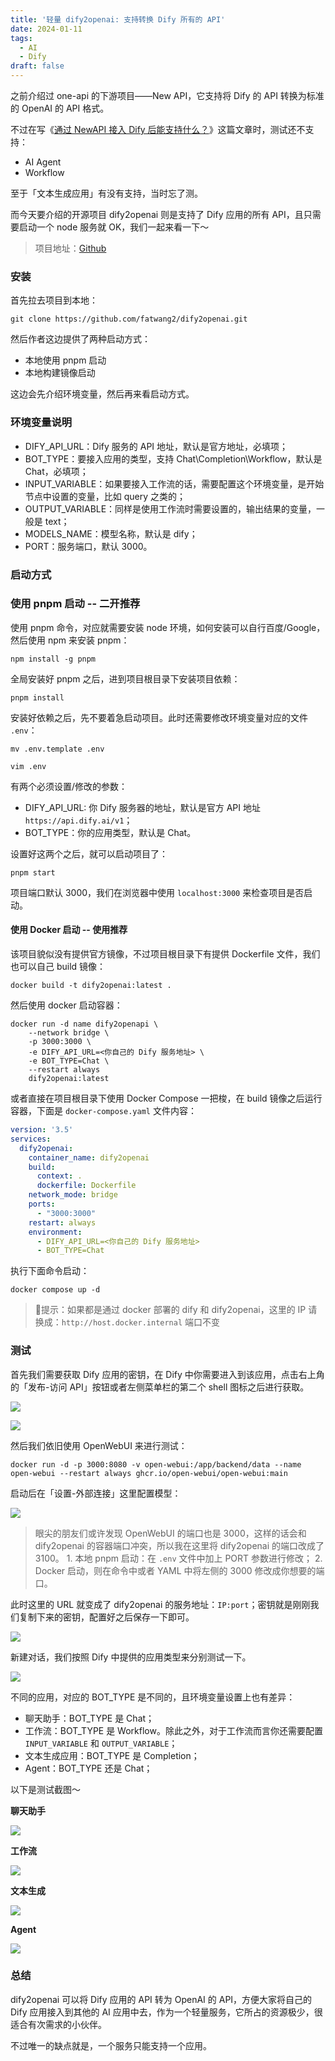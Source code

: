 ```yaml
---
title: '轻量 dify2openai: 支持转换 Dify 所有的 API'
date: 2024-01-11
tags:
  - AI
  - Dify
draft: false
---
```

之前介绍过 one-api 的下游项目——New API，它支持将 Dify 的 API 转换为标准的 OpenAI 的 API 格式。

不过在写《[通过 NewAPI 接入 Dify 后能支持什么？](https://mp.weixin.qq.com/s/Q9dVgGE5PzyXc82DiOkNGQ?token=625489712)》这篇文章时，测试还不支持：

* AI Agent
* Workflow

至于「文本生成应用」有没有支持，当时忘了测。

而今天要介绍的开源项目 dify2openai 则是支持了 Dify 应用的所有 API，且只需要启动一个 node 服务就 OK，我们一起来看一下～

> 项目地址：[Github](https://github.com/fatwang2/dify2openai)

### 安装

首先拉去项目到本地：

```shell
git clone https://github.com/fatwang2/dify2openai.git
```

然后作者这边提供了两种启动方式：

* 本地使用 pnpm 启动
* 本地构建镜像启动

这边会先介绍环境变量，然后再来看启动方式。

### 环境变量说明

* DIFY\_API\_URL：Dify 服务的 API 地址，默认是官方地址，必填项；
* BOT\_TYPE：要接入应用的类型，支持 Chat\Completion\Workflow，默认是 Chat，必填项；
* INPUT\_VARIABLE：如果要接入工作流的话，需要配置这个环境变量，是开始节点中设置的变量，比如 query 之类的；
* OUTPUT\_VARIABLE：同样是使用工作流时需要设置的，输出结果的变量，一般是 text；
* MODELS\_NAME：模型名称，默认是 dify；
* PORT：服务端口，默认 3000。

### 启动方式

### 使用 pnpm 启动 -- 二开推荐

使用 pnpm 命令，对应就需要安装 node 环境，如何安装可以自行百度/Google，然后使用 npm 来安装 pnpm：

```shell
npm install -g pnpm
```

&#x20;全局安装好 pnpm 之后，进到项目根目录下安装项目依赖：

```shell
pnpm install
```

安装好依赖之后，先不要着急启动项目。此时还需要修改环境变量对应的文件 `.env`：

```shell
mv .env.template .env

vim .env
```

有两个必须设置/修改的参数：

* DIFY\_API\_URL: 你 Dify 服务器的地址，默认是官方 API 地址 `https://api.dify.ai/v1`；
* BOT\_TYPE：你的应用类型，默认是 Chat。

设置好这两个之后，就可以启动项目了：

```shell
pnpm start
```

项目端口默认 3000，我们在浏览器中使用 `localhost:3000` 来检查项目是否启动。

#### 使用 Docker 启动 -- 使用推荐

该项目貌似没有提供官方镜像，不过项目根目录下有提供 Dockerfile 文件，我们也可以自己 build 镜像：

```shell
docker build -t dify2openai:latest .
```

然后使用 docker 启动容器：

```shell
docker run -d name dify2openapi \
    --network bridge \
    -p 3000:3000 \
    -e DIFY_API_URL=<你自己的 Dify 服务地址> \
    -e BOT_TYPE=Chat \
    --restart always
    dify2openai:latest
```

或者直接在项目根目录下使用 Docker Compose 一把梭，在 build 镜像之后运行容器，下面是 `docker-compose.yaml` 文件内容：

```yaml
version: '3.5'
services:
  dify2openai:
    container_name: dify2openai
    build:
      context: .
      dockerfile: Dockerfile
    network_mode: bridge
    ports:
      - "3000:3000"
    restart: always
    environment:
      - DIFY_API_URL=<你自己的 Dify 服务地址>
      - BOT_TYPE=Chat
```

执行下面命令启动：

```shell
docker compose up -d
```

> 🔔提示：如果都是通过 docker 部署的 dify 和 dify2openai，这里的 IP 请换成：`http://host.docker.internal` 端口不变

### 测试

首先我们需要获取 Dify 应用的密钥，在 Dify 中你需要进入到该应用，点击右上角的「发布-访问 API」按钮或者左侧菜单栏的第二个 shell 图标之后进行获取。

![](assets/pwOGjZyOVvm96jlh0mJxWSf0tAnYuMbtSiVDO-TpA5s=.png)

![](assets/TOo2NMnMimQmakhnnsunAR7-EYQbyjZHDhRoGyIvCLU=.png)

然后我们依旧使用 OpenWebUI 来进行测试：

```shell
docker run -d -p 3000:8080 -v open-webui:/app/backend/data --name open-webui --restart always ghcr.io/open-webui/open-webui:main
```

启动后在「设置-外部连接」这里配置模型：

![](assets/TNMrfy7YlP0Hi-nQ8uJv7KGR0w6MO0euYR779gCjP4w=.png)

> 眼尖的朋友们或许发现 OpenWebUI 的端口也是 3000，这样的话会和 dify2openai 的容器端口冲突，所以我在这里将 dify2openai 的端口改成了 3100。
> 1\. 本地 pnpm 启动：在 `.env` 文件中加上 PORT 参数进行修改；
> 2\. Docker 启动，则在命令中或者 YAML 中将左侧的 3000 修改成你想要的端口。

此时这里的 URL 就变成了 dify2openai 的服务地址：`IP:port`；密钥就是刚刚我们复制下来的密钥，配置好之后保存一下即可。

![](assets/FlqmH5pInZj9kpqWukAbPr3HBmVQ6QjGWw44bz5p7rk=.png)

新建对话，我们按照 Dify 中提供的应用类型来分别测试一下。

![](assets/dk6gBRPC5SyPP5ragUF7gtjgWzFNEswoduGbysP-TKQ=.png)

不同的应用，对应的 BOT\_TYPE 是不同的，且环境变量设置上也有差异：

* 聊天助手：BOT\_TYPE 是 Chat；
* 工作流：BOT\_TYPE 是 Workflow。除此之外，对于工作流而言你还需要配置 `INPUT_VARIABLE` 和 `OUTPUT_VARIABLE`；
* 文本生成应用：BOT\_TYPE 是 Completion；
* Agent：BOT\_TYPE 还是 Chat；

以下是测试截图～

**聊天助手**

![](assets/HcHPgujvh1i2Nc7jTIEwg1DqvuJ2kpWcNNjWvXV8O1U=.png)

**工作流**

![](assets/XyfadAAsUdo785vi7nK8s0nZETM2EnaQrnIR66hTopU=.png)

**文本生成**

![](assets/WTkUCtL321S63yHsNnZwoDRsGGti4u0IH78TP6jQ4qk=.png)

**Agent**

![](assets/aonaeCEWalWNv0yfc20H0FqoVRq-sGcYMsDwx0xMzhk=.png)

### 总结

dify2openai 可以将 Dify 应用的 API 转为 OpenAI 的 API，方便大家将自己的 Dify 应用接入到其他的 AI 应用中去，作为一个轻量服务，它所占的资源极少，很适合有次需求的小伙伴。

不过唯一的缺点就是，一个服务只能支持一个应用。
